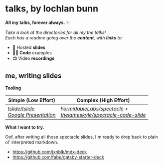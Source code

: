 # talks, by lochlan bunn

**All my talks, forever always.** ✨

_Take a look at the directories for all my the talks!_  
_Each has a readme going over the **content**, with **links** to:_

* 📖 Hosted **slides**
* 👨‍💻 **Code** examples
* 📺 Video **recordings**

## me, writing slides

**Tooling**

| Simple (Low Effort) | Complex (High Effort) |
| --- | --- |
| _[tslide/tslide][tslide]_ <br /> _[Google Presentation][gslides]_ | _[FormidableLabs/spectacle][spectacle] + <br /> [thejameskyle/spectacle-code-slide][code-slide]_ |

[tslide]: https://github.com/tslide/tslide
[gslides]: https://docs.google.com/presentation
[spectacle]: https://github.com/FormidableLabs/spectacle
[code-slide]: https://github.com/thejameskyle/spectacle-code-slide

**What I want to try.**

Oof, after writing all those spectacle slides, I'm ready to drop back to plain ol' interpreted markdown.

* https://github.com/jxnblk/mdx-deck
* https://github.com/fabe/gatsby-starter-deck

